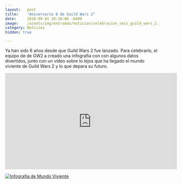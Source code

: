 ```yaml
---
layout:   post
title:    "Aniversario 6 de Guild Wars 2"
date:     2018-09-01 20:30:00 -0400
image:    /assets/img/entradas/noticias/celebracion_seis_guild_wars_2.jpg
category: Noticias
hidden: true

---
```


Ya han sido 6 años desde que Guild Wars 2 fue lanzado. Para celebrarlo, el equipo de de GW2 a creado una infografia con con algunos datos divertidos, junto con un vídeo sobre lo lejos que ha llegado el mundo viviente de Guild Wars 2 y lo que depara su futuro.

<iframe style="text-align:center;" width="560" height="315" src="https://www.youtube.com/embed/XuxqDsatNAk" frameborder="0" allow="autoplay; encrypted-media" allowfullscreen></iframe>

[![Infografia de Mundo Viviente](https://gw2guias.com/assets/img/entradas/noticias/GW2_LW_Inforgraphic_2018_ES-590x3038.jpg "Infografia de Mundo Viviente")](https://gw2guias.com/assets/img/entradas/noticias/GW2_LW_Inforgraphic_2018_ES-590x3038.jpg "Infografia de Mundo Viviente")
